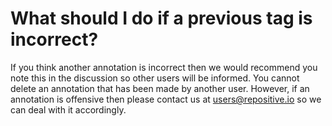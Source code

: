 # What should I do if a previous tag is incorrect?

If you think another annotation is incorrect then we would recommend you note this in the discussion so other users will be informed. You cannot delete an annotation that has been made by another user. However, if an annotation is offensive then please contact us at users@repositive.io so we can deal with it accordingly.
